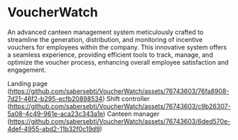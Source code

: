# VoucherWatch
An advanced canteen management system meticulously crafted to streamline the generation, distribution, and monitoring of incentive vouchers for employees within the company. This innovative system offers a seamless experience, providing efficient tools to track, manage, and optimize the voucher process, enhancing overall employee satisfaction and engagement.

Landing page (https://github.com/sabersebti/VoucherWatch/assets/76743603/76fa8908-7d21-46f2-b295-ecfb20898534)
Shift controller (https://github.com/sabersebti/VoucherWatch/assets/76743603/c9b26307-5a08-4c49-961e-aca23c343a1e)
Canteen manager (https://github.com/sabersebti/VoucherWatch/assets/76743603/6ded570e-4def-4955-abd2-11b32f0c19d9)
